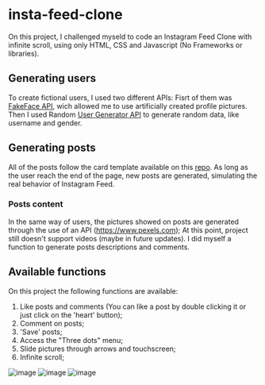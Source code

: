 # insta-feed-clone
On this project, I challenged myseld to code an Instagram Feed Clone with infinite scroll, using only HTML, CSS and Javascript (No Frameworks or libraries).


## Generating users
To create fictional users, I used two different APIs:
Fisrt of them was [FakeFace API](http://fakeface.rest/), wich allowed me to use artificially created profile pictures.
Then I used Random [User Generator API](https://randomuser.me/) to generate random data, like username and gender.


## Generating posts
All of the posts follow the card template available on this [repo](https://github.com/sameoldcarlos/instagram-card-clone).
As long as the user reach the end of the page, new posts are generated, simulating the real behavior of Instagram Feed.

### Posts content
In the same way of users, the pictures showed on posts are generated through the use of an API (https://www.pexels.com);
At this point, project still doesn't support videos (maybe in future updates).
I did myself a function to generate posts descriptions and comments.

## Available functions
On this project the following functions are available:
1. Like posts and comments (You can like a post by double clicking it or just click on the 'heart' button);
2. Comment on posts;
3. 'Save' posts;
4. Access the "Three dots" menu;
5. Slide pictures through arrows and touchscreen;
6. Infinite scroll;

![image](https://user-images.githubusercontent.com/7574584/134113009-411a1a2e-44a9-466d-8928-a2df1f68029c.png) ![image](https://user-images.githubusercontent.com/7574584/134112745-0661636f-6a18-4ffa-9c9d-5830d7902435.png) ![image](https://user-images.githubusercontent.com/7574584/134112797-878198ae-4472-4349-ba2a-7e54a1027edb.png)
